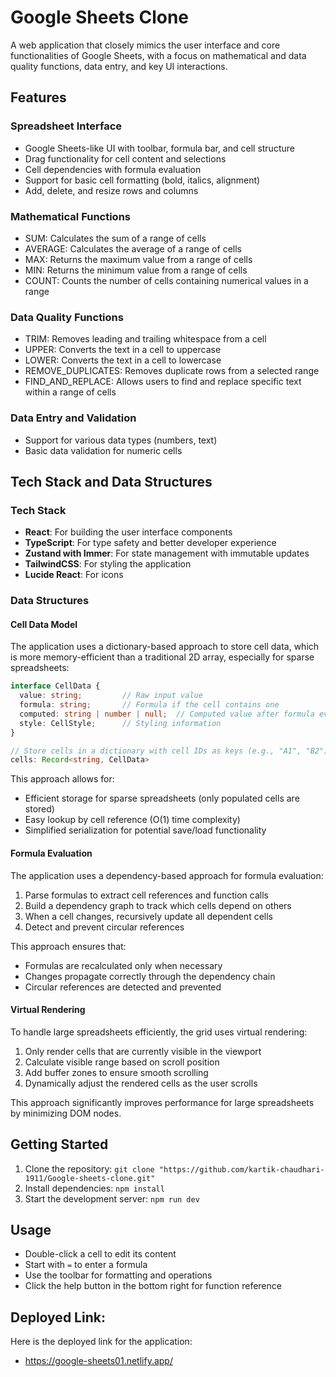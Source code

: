 # Google Sheets Clone

A web application that closely mimics the user interface and core functionalities of Google Sheets, with a focus on mathematical and data quality functions, data entry, and key UI interactions.

## Features

### Spreadsheet Interface
- Google Sheets-like UI with toolbar, formula bar, and cell structure
- Drag functionality for cell content and selections
- Cell dependencies with formula evaluation
- Support for basic cell formatting (bold, italics, alignment)
- Add, delete, and resize rows and columns

### Mathematical Functions
- SUM: Calculates the sum of a range of cells
- AVERAGE: Calculates the average of a range of cells
- MAX: Returns the maximum value from a range of cells
- MIN: Returns the minimum value from a range of cells
- COUNT: Counts the number of cells containing numerical values in a range

### Data Quality Functions
- TRIM: Removes leading and trailing whitespace from a cell
- UPPER: Converts the text in a cell to uppercase
- LOWER: Converts the text in a cell to lowercase
- REMOVE_DUPLICATES: Removes duplicate rows from a selected range
- FIND_AND_REPLACE: Allows users to find and replace specific text within a range of cells

### Data Entry and Validation
- Support for various data types (numbers, text)
- Basic data validation for numeric cells

## Tech Stack and Data Structures

### Tech Stack
- **React**: For building the user interface components
- **TypeScript**: For type safety and better developer experience
- **Zustand with Immer**: For state management with immutable updates
- **TailwindCSS**: For styling the application
- **Lucide React**: For icons

### Data Structures

#### Cell Data Model
The application uses a dictionary-based approach to store cell data, which is more memory-efficient than a traditional 2D array, especially for sparse spreadsheets:

```typescript
interface CellData {
  value: string;         // Raw input value
  formula: string;       // Formula if the cell contains one
  computed: string | number | null;  // Computed value after formula evaluation
  style: CellStyle;      // Styling information
}

// Store cells in a dictionary with cell IDs as keys (e.g., "A1", "B2")
cells: Record<string, CellData>
```

This approach allows for:
- Efficient storage for sparse spreadsheets (only populated cells are stored)
- Easy lookup by cell reference (O(1) time complexity)
- Simplified serialization for potential save/load functionality

#### Formula Evaluation
The application uses a dependency-based approach for formula evaluation:

1. Parse formulas to extract cell references and function calls
2. Build a dependency graph to track which cells depend on others
3. When a cell changes, recursively update all dependent cells
4. Detect and prevent circular references

This approach ensures that:
- Formulas are recalculated only when necessary
- Changes propagate correctly through the dependency chain
- Circular references are detected and prevented

#### Virtual Rendering
To handle large spreadsheets efficiently, the grid uses virtual rendering:

1. Only render cells that are currently visible in the viewport
2. Calculate visible range based on scroll position
3. Add buffer zones to ensure smooth scrolling
4. Dynamically adjust the rendered cells as the user scrolls

This approach significantly improves performance for large spreadsheets by minimizing DOM nodes.

## Getting Started

1. Clone the repository: `git clone "https://github.com/kartik-chaudhari-1911/Google-sheets-clone.git"`
2. Install dependencies: `npm install`
3. Start the development server: `npm run dev`

## Usage

- Double-click a cell to edit its content
- Start with `=` to enter a formula
- Use the toolbar for formatting and operations
- Click the help button in the bottom right for function reference

## Deployed Link:
Here is the deployed link for the application:
  - https://google-sheets01.netlify.app/
